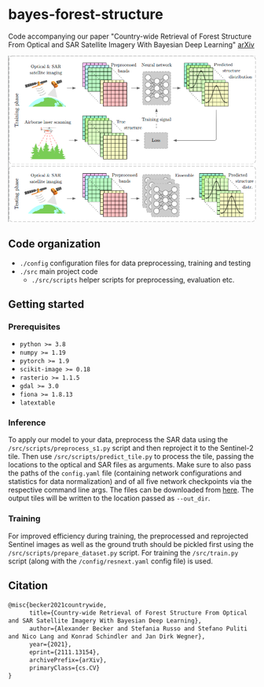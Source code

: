 # bayes-forest-structure

Code accompanying our paper "Country-wide Retrieval of Forest Structure From Optical and SAR Satellite Imagery With Bayesian Deep Learning" [arXiv](https://arxiv.org/abs/2111.13154)

![](highlevel.png)

## Code organization
* `./config` configuration files for data preprocessing, training and testing
* `./src` main project code
    * `./src/scripts` helper scripts for preprocessing, evaluation etc.

## Getting started
### Prerequisites
* `python >= 3.8`
* `numpy >= 1.19`
* `pytorch >= 1.9`
* `scikit-image >= 0.18`
* `rasterio >= 1.1.5`
* `gdal >= 3.0`
* `fiona >= 1.8.13`
* `latextable`

### Inference
To apply our model to your data, preprocess the SAR data using the `/src/scripts/preprocess_s1.py` script and then reproject it to the Sentinel-2 tile. Then use `/src/scripts/predict_tile.py` to process the tile, passing the locations to the optical and SAR files as arguments. Make sure to also pass the paths of the `config.yaml` file (containing network configurations and statistics for data normalization) and of all five network checkpoints via the respective command line args. The files can be downloaded from [here](https://drive.google.com/drive/folders/1yUQOjBcbplg6I_9HmFp1vW8pdf4vOzxJ?usp=sharing). The output tiles will be written to the location passed as `--out_dir`.

### Training
For improved efficiency during training, the preprocessed and reprojected Sentinel images as well as the ground truth should be pickled first using the `/src/scripts/prepare_dataset.py` script. For training the `/src/train.py` script (along with the `/config/resnext.yaml` config file) is used.

## Citation
```
@misc{becker2021countrywide,
      title={Country-wide Retrieval of Forest Structure From Optical and SAR Satellite Imagery With Bayesian Deep Learning}, 
      author={Alexander Becker and Stefania Russo and Stefano Puliti and Nico Lang and Konrad Schindler and Jan Dirk Wegner},
      year={2021},
      eprint={2111.13154},
      archivePrefix={arXiv},
      primaryClass={cs.CV}
}
```
